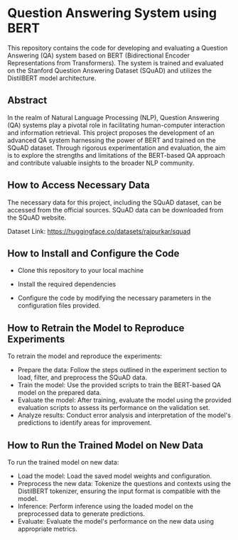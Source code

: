 # Question Answering System using BERT
This repository contains the code for developing and evaluating a Question Answering (QA) system based on BERT (Bidirectional Encoder Representations from Transformers). The system is trained and evaluated on the Stanford Question Answering Dataset (SQuAD) and utilizes the DistilBERT model architecture.

## Abstract
In the realm of Natural Language Processing (NLP), Question Answering (QA) systems play a pivotal role in facilitating human-computer interaction and information retrieval. This project proposes the development of an advanced QA system harnessing the power of BERT and trained on the SQuAD dataset. Through rigorous experimentation and evaluation, the aim is to explore the strengths and limitations of the BERT-based QA approach and contribute valuable insights to the broader NLP community.

## How to Access Necessary Data
The necessary data for this project, including the SQuAD dataset, can be accessed from the official sources. SQuAD data can be downloaded from the SQuAD website.

Dataset Link: https://huggingface.co/datasets/rajpurkar/squad 

## How to Install and Configure the Code
- Clone this repository to your local machine

- Install the required dependencies

- Configure the code by modifying the necessary parameters in the configuration files provided.

## How to Retrain the Model to Reproduce Experiments

To retrain the model and reproduce the experiments:

- Prepare the data: Follow the steps outlined in the experiment section to load, filter, and preprocess the SQuAD data.
- Train the model: Use the provided scripts to train the BERT-based QA model on the prepared data.
- Evaluate the model: After training, evaluate the model using the provided evaluation scripts to assess its performance on the validation set.
- Analyze results: Conduct error analysis and interpretation of the model's predictions to identify areas for improvement.
  
## How to Run the Trained Model on New Data

To run the trained model on new data:

- Load the model: Load the saved model weights and configuration.
- Preprocess the new data: Tokenize the questions and contexts using the DistilBERT tokenizer, ensuring the input format is compatible with the model.
- Inference: Perform inference using the loaded model on the preprocessed data to generate predictions.
- Evaluate: Evaluate the model's performance on the new data using appropriate metrics.
